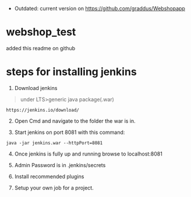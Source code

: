 - Outdated: current version on https://github.com/graddus/Webshopapp 

# webshop_test
added this readme on github 

# steps for installing jenkins

1. Download jenkins
>under LTS>generic java package(.war)
````
https://jenkins.io/download/
````
2. Open Cmd and navigate to the folder the war is in.

3. Start jenkins on port 8081 with this command: 
````
java -jar jenkins.war --httpPort=8081
````
4. Once jenkins is fully up and running browse to localhost:8081

5. Admin Password is in .jenkins/secrets 

6. Install recommended plugins

7. Setup your own job for a project.
